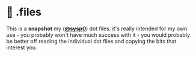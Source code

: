# 🔧 .files
This is a **snapshot** my ([**@sysp0**](https://x.com/sysp0)) dot files. it's really intended for my own use - you probably won't have much success with it - you would probably be better off reading the individual dot files and copying the bits that interest you.
